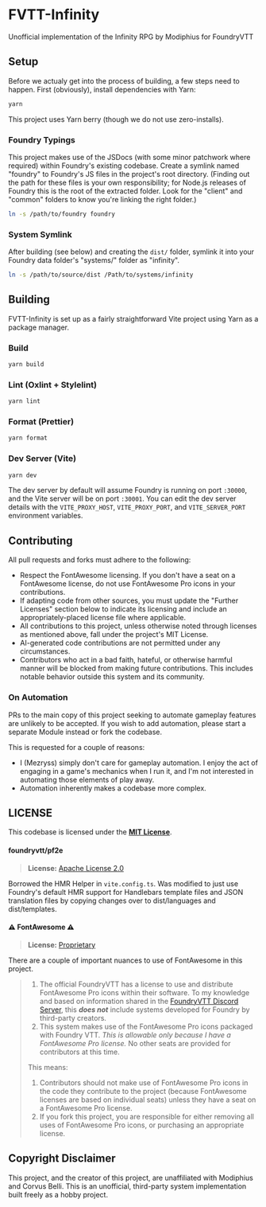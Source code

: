# FVTT-Infinity

Unofficial implementation of the Infinity RPG by Modiphius for FoundryVTT

## Setup

Before we actualy get into the process of building, a few steps need to happen. First (obviously), install dependencies with Yarn:

```sh
yarn
```

This project uses Yarn berry (though we do not use zero-installs).

### Foundry Typings

This project makes use of the JSDocs (with some minor patchwork where required) within Foundry's existing codebase. Create a symlink named "foundry" to Foundry's JS files in the project's root directory. (Finding out the path for these files is your own responsibility; for Node.js releases of Foundry this is the root of the extracted folder. Look for the "client" and "common" folders to know you're linking the right folder.)

```sh
ln -s /path/to/foundry foundry
```

### System Symlink

After building (see below) and creating the `dist/` folder, symlink it into your Foundry data folder's "systems/" folder as "infinity".

```sh
ln -s /path/to/source/dist /Path/to/systems/infinity
```

## Building

FVTT-Infinity is set up as a fairly straightforward Vite project using Yarn as a package manager.

### Build

```sh
yarn build
```

### Lint (Oxlint + Stylelint)

```sh
yarn lint
```

### Format (Prettier)

```sh
yarn format
```

### Dev Server (Vite)

```sh
yarn dev
```

The dev server by default will assume Foundry is running on port `:30000`, and the Vite server will be on port `:30001`. You can edit the dev server details with the `VITE_PROXY_HOST`, `VITE_PROXY_PORT`, and `VITE_SERVER_PORT` environment variables.

## Contributing

All pull requests and forks must adhere to the following:

- Respect the FontAwesome licensing. If you don't have a seat on a FontAwesome license, do not use FontAwesome Pro icons in your contributions.
- If adapting code from other sources, you must update the "Further Licenses" section below to indicate its licensing and include an appropriately-placed license file where applicable.
- All contributions to this project, unless otherwise noted through licenses as mentioned above, fall under the project's MIT License.
- AI-generated code contributions are not permitted under any circumstances.
- Contributors who act in a bad faith, hateful, or otherwise harmful manner will be blocked from making future contributions. This includes notable behavior outside this system and its community.

### On Automation

PRs to the main copy of this project seeking to automate gameplay features are unlikely to be accepted. If you wish to add automation, please start a separate Module instead or fork the codebase.

This is requested for a couple of reasons:

- I (Mezryss) simply don't care for gameplay automation. I enjoy the act of engaging in a game's mechanics when I run it, and I'm not interested in automating those elements of play away.
- Automation inherently makes a codebase more complex.

## LICENSE

This codebase is licensed under the [**MIT License**](LICENSE).

#### foundryvtt/pf2e

> **License:** [Apache License 2.0](https://raw.githubusercontent.com/foundryvtt/pf2e/refs/heads/master/LICENSE)

Borrowed the HMR Helper in `vite.config.ts`. Was modified to just use Foundry's default HMR support for Handlebars template files and JSON translation files by copying changes over to dist/languages and dist/templates.

#### ⚠️ FontAwesome ⚠️

> **License:** [Proprietary](https://fontawesome.com/license)

There are a couple of important nuances to use of FontAwesome in this project.

> 1. The official FoundryVTT has a license to use and distribute FontAwesome Pro icons within their software. To my knowledge and based on information shared in the [FoundryVTT Discord Server](https://discord.gg/foundryvtt), this **_does not_** include systems developed for Foundry by third-party creators.
> 2. This system makes use of the FontAwesome Pro icons packaged with Foundry VTT. _This is allowable only because I have a FontAwesome Pro license._ No other seats are provided for contributors at this time.
>
> This means:
>
> 1. Contributors should not make use of FontAwesome Pro icons in the code they contribute to the project (because FontAwesome licenses are based on individual seats) unless they have a seat on a FontAwesome Pro license.
> 2. If you fork this project, you are responsible for either removing all uses of FontAwesome Pro icons, or purchasing an appropriate license.

## Copyright Disclaimer

This project, and the creator of this project, are unaffiliated with Modiphius and Corvus Belli. This is an unofficial, third-party system implementation built freely as a hobby project.
